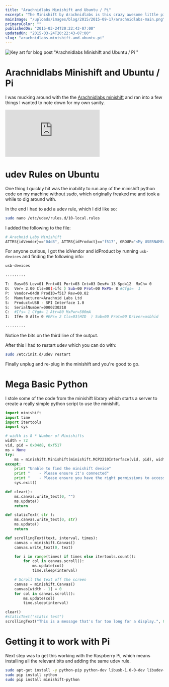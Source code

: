 ```yaml
---
title: "Arachnidlabs Minishift and Ubuntu / Pi"
excerpt: "The Minishift by Arachnidlabs is this crazy awesome little pixel screen that you can use to display text or what not."
mainImage: "/uploads/images/blog/2015/2015-09-17/arachnidlabs-main.png"
primaryColor: ""
publishedOn: "2015-03-24T20:22:43-07:00"
updatedOn: "2015-03-24T20:22:43-07:00"
slug: "arachnidlabs-minishift-and-ubuntu-pi"
---
```

![Key art for blog post "Arachnidlabs Minishift and Ubuntu / Pi "](/uploads/images/blog/2015/2015-09-17/arachnidlabs-main.png)

# Arachnidlabs Minishift and Ubuntu / Pi

I was mucking around with the the [Arachnidlabs minishift](http://www.arachnidlabs.com/minishift/) and ran into a few things I wanted to note down for my own sanity.

<div class="embed">
<iframe src="https://www.youtube.com/embed/DGM5Mnr_MeA?controls=2&modestbranding=1&showinfo=0" frameborder="0" allowfullscreen></iframe>
</div>

# udev Rules on Ubuntu

One thing I quickly hit was the inability to run any of the minishift python code on my machine without *sudo*, which originally freaked me and took a while to dig around with.

In the end I had to add a udev rule, which I did like so:

```bash
sudo nano /etc/udev/rules.d/10-local.rules
```

I added the following to the file:

```bash
# Arachnid Labs Minishift
ATTRS{idVendor}=="04d8", ATTRS{idProduct}=="f517", GROUP="<My USERNAME>"
```

For anyone curious, I got the idVendor and idProduct by running `usb-devices` and finding the following info:

```bash
usb-devices

.........

T:  Bus=03 Lev=01 Prnt=01 Port=03 Cnt=03 Dev#= 13 Spd=12  MxCh= 0
D:  Ver= 2.00 Cls=00(>ifc ) Sub=00 Prot=00 MxPS= 8 #Cfgs=  1
P:  Vendor=04d8 ProdID=f517 Rev=00.02
S:  Manufacturer=﻿Arachnid Labs Ltd
S:  Product=﻿USB - SPI Interface 1.0
S:  SerialNumber=0000230218
C:  #Ifs= 1 Cfg#= 1 Atr=80 MxPwr=500mA
I:  If#= 0 Alt= 0 #EPs= 2 Cls=03(HID  ) Sub=00 Prot=00 Driver=usbhid

.........
```

Notice the bits on the third line of the output.

After this I had to restart udev which you can do with:

```bash
sudo /etc/init.d/udev restart
```

Finally unplug and re-plug in the minishift and you're good to go.

# Mega Basic Python

I stole some of the code from the minishift library which starts a server to create a really simple python script to use the minishift.

```python
import minishift
import time
import itertools
import sys

# width is 8 * Number of Minishifts
width = 72
vid, pid = 0x04d8, 0xf517
ms = None
try:
    ms = minishift.Minishift(minishift.MCP2210Interface(vid, pid), width)
except:
    print "Unable to find the minishift device"
    print "    - Please ensure it's connected"
    print "    - Please ensure you have the right permissions to access it"
    sys.exit()

def clear():
    ms.canvas.write_text(0, "")
    ms.update()
    return

def staticText( str ):
    ms.canvas.write_text(0, str)
    ms.update()
    return

def scrollingText(text, interval, times):
    canvas = minishift.Canvas()
    canvas.write_text(0, text)

    for i in range(times) if times else itertools.count():
        for col in canvas.scroll():
            ms.update(col)
            time.sleep(interval)

    # Scroll the text off the screen
    canvas = minishift.Canvas()
    canvas[width - 1] = 0
    for col in canvas.scroll():
        ms.update(col)
        time.sleep(interval)

clear()
#staticText("static test")
scrollingText("This is a message that's far too long for a display.", 0.05, 2)
```

# Getting it to work with Pi

Next step was to get this working with the Raspberry Pi, which means installing all the relevant bits and adding the same udev rule.

```bash
sudo apt-get install -y python-pip python-dev libusb-1.0-0-dev libudev-dev
sudo pip install cython
sudo pip install minishift-python
```